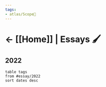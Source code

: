 ```yaml
---
tags: 
- atlas/Scope🔬 
---
```


# <- [[Home]]  | Essays 🖌

## 2022
```dataview
table tags
from #essay/2022
sort dates desc
```
